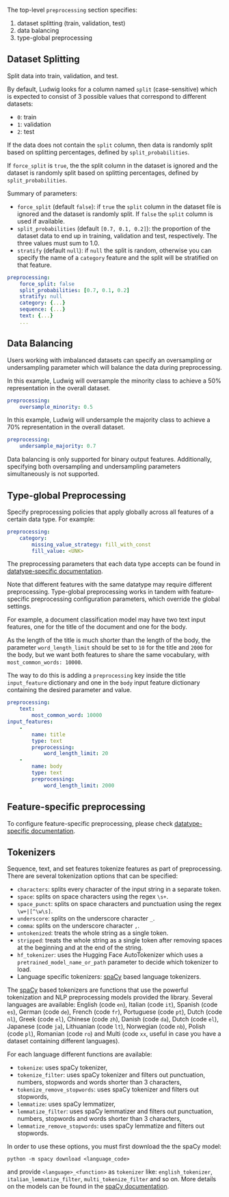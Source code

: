 The top-level `preprocessing` section specifies:

1. dataset splitting (train, validation, test)
2. data balancing
3. type-global preprocessing

## Dataset Splitting

Split data into train, validation, and test.

By default, Ludwig looks for a column named `split` (case-sensitive) which is
expected to consist of 3 possible values that correspond to different datasets:

- `0`: train
- `1`: validation
- `2`: test

If the data does not contain the  `split` column, then data is randomly split
based on splitting percentages, defined by `split_probabilities`.

If `force_split` is `true`, the the split column in the dataset is ignored and
the dataset is randomly split based on splitting percentages, defined by
`split_probabilities`.

Summary of parameters:

- `force_split` (default `false`): if `true` the `split` column in the dataset
    file is ignored and the dataset is randomly split. If `false` the `split`
    column is used if available.
- `split_probabilities` (default `[0.7, 0.1, 0.2]`): the proportion of the
    dataset data to end up in training, validation and test, respectively. The
    three values must sum to 1.0.
- `stratify` (default `null`): if `null` the split is random, otherwise you can
    specify the name of a `category` feature and the split will be stratified on
    that feature.

```yaml
preprocessing:
    force_split: false
    split_probabilities: [0.7, 0.1, 0.2]
    stratify: null
    category: {...}
    sequence: {...}
    text: {...}
    ...
```

## Data Balancing

Users working with imbalanced datasets can specify an oversampling or
undersampling parameter which will balance the data during preprocessing.

In this example, Ludwig will oversample the minority class to achieve a 50%
representation in the overall dataset.

```yaml
preprocessing:
    oversample_minority: 0.5
```

In this example, Ludwig will undersample the majority class to achieve a 70%
representation in the overall dataset.

```yaml
preprocessing:
    undersample_majority: 0.7
```

Data balancing is only supported for binary output features. Additionally,
specifying both oversampling and undersampling parameters simultaneously is not
supported.

## Type-global Preprocessing

Specify preprocessing policies that apply globally across all features of a
certain data type. For example:

```yaml
preprocessing:
    category:
        missing_value_strategy: fill_with_const
        fill_value: <UNK>
```

The preprocessing parameters that each data type accepts can be found in [datatype-specific documentation](../features/supported_data_types).

Note that different features with the same datatype may require different preprocessing. Type-global preprocessing works
in tandem with feature-specific preprocessing configuration parameters, which override the global settings.

For example, a document classification model may have two text input features, one for the title of the document and one for the body.

As the length of the title is much shorter than the length of the body, the parameter `word_length_limit` should be set to `10` for the title and `2000` for the body, but we want both features to share the same vocabulary, with `most_common_words: 10000`.

The way to do this is adding a `preprocessing` key inside the title `input_feature` dictionary and one in the `body` input feature dictionary containing the desired parameter and value.

```yaml
preprocessing:
    text:
        most_common_word: 10000
input_features:
    -
        name: title
        type: text
        preprocessing:
            word_length_limit: 20
    -
        name: body
        type: text
        preprocessing:
            word_length_limit: 2000
```

## Feature-specific preprocessing

To configure feature-specific preprocessing, please check [datatype-specific documentation](../../features/supported_data_types).

## Tokenizers

Sequence, text, and set features tokenize features as part of preprocessing. There are several tokenization options that
can be specified:

- `characters`: splits every character of the input string in a separate token.
- `space`: splits on space characters using the regex `\s+`.
- `space_punct`: splits on space characters and punctuation using the regex `\w+|[^\w\s]`.
- `underscore`: splits on the underscore character `_`.
- `comma`: splits on the underscore character `,`.
- `untokenized`: treats the whole string as a single token.
- `stripped`: treats the whole string as a single token after removing spaces at the beginning and at the end of the string.
- `hf_tokenizer`: uses the Hugging Face AutoTokenizer which uses a `pretrained_model_name_or_path` parameter to decide which tokenizer to load.
- Language specific tokenizers: [spaCy](https://spacy.io) based language tokenizers.

The [spaCy](https://spacy.io) based tokenizers are functions that use the powerful tokenization and NLP preprocessing models provided the library.
Several languages are available: English (code `en`), Italian (code `it`), Spanish (code `es`), German (code `de`), French (code `fr`), Portuguese (code `pt`), Dutch (code `nl`), Greek (code `el`), Chinese (code `zh`), Danish (code `da`), Dutch (code `el`), Japanese (code `ja`), Lithuanian (code `lt`), Norwegian (code `nb`), Polish (code `pl`), Romanian (code `ro`) and Multi (code `xx`, useful in case you have a dataset containing different languages).

For each language different functions are available:

- `tokenize`: uses spaCy tokenizer,
- `tokenize_filter`: uses spaCy tokenizer and filters out punctuation, numbers, stopwords and words shorter than 3 characters,
- `tokenize_remove_stopwords`: uses spaCy tokenizer and filters out stopwords,
- `lemmatize`: uses spaCy lemmatizer,
- `lemmatize_filter`: uses spaCy lemmatizer and filters out punctuation, numbers, stopwords and words shorter than 3 characters,
- `lemmatize_remove_stopwords`: uses spaCy lemmatize and filters out stopwords.

In order to use these options, you must first download the the spaCy model:

```
python -m spacy download <language_code>
```

and provide `<language>_<function>` as `tokenizer` like: `english_tokenizer`, `italian_lemmatize_filter`, `multi_tokenize_filter` and so on.
More details on the models can be found in the [spaCy documentation](https://spacy.io/models).
